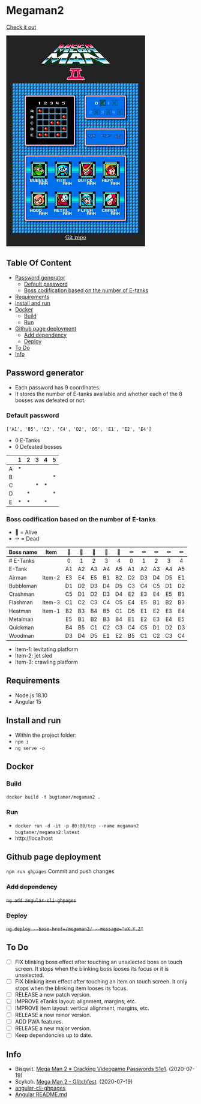 # Megaman2

[Check it out](https://bugtamer.github.io/megaman2/)

![Megaman 2 snapshot](./src/assets/img/snapshots/v0.4.0.png)

## Table Of Content

- [Password generator](#password-generator)
  - [Default password](#default-password)
  - [Boss codification based on the number of E-tanks](#boss-codification-based-on-the-number-of-e-tanks)
- [Requirements](#requirements)
- [Install and run](#install-and-run)
- [Docker](#docker)
  - [Build](#build)
  - [Run](#run)
- [Github page deployment](#github-page-deployment)
  - [Add dependency](#add-dependency)
  - [Deploy](#deploy)
- [To Do](#to-do)
- [Info](#info)

## Password generator

- Each password has 9 coordinates.
- It stores the number of E-tanks available and whether each of the 8 bosses was defeated or not.

### Default password

`['A1', 'B5', 'C3', 'C4', 'D2', 'D5', 'E1', 'E2', 'E4']`

- 0 E-Tanks
- 0 Defeated bosses

|   | 1 | 2 | 3 | 4 | 5 |
| - | - | - | - | - | - |
| A | * |   |   |   |   |
| B |   |   |   |   | * |
| C |   |   | * | * |   |
| D |   | * |   |   | * |
| E | * | * |   | * |   |

### Boss codification based on the number of E-tanks

- :robot: = Alive
- :coffin: = Dead

| Boss name | Item   | :robot: | :robot: | :robot: | :robot: | :robot: | :coffin: | :coffin: | :coffin: | :coffin: | :coffin: |
| --------- | ------ |:-------:|:-------:|:-------:|:-------:|:-------:|:--------:|:--------:|:--------:|:--------:|:--------:|
| # E-Tanks |        |    0    |    1    |    2    |    3    |    4    |     0    |     1    |     2    |     3    |     4    |
| E-Tank    |        |   A1    |   A2    |   A3    |   A4    |   A5    |    A1    |    A2    |    A3    |    A4    |    A5    |
| Airman    | Item-2 |   E3    |   E4    |   E5    |   B1    |   B2    |    D2    |    D3    |    D4    |    D5    |    E1    |
| Bubbleman |        |   D1    |   D2    |   D3    |   D4    |   D5    |    C3    |    C4    |    C5    |    D1    |    D2    |
| Crashman  |        |   C5    |   D1    |   D2    |   D3    |   D4    |    E2    |    E3    |    E4    |    E5    |    B1    |
| Flashman  | Item-3 |   C1    |   C2    |   C3    |   C4    |   C5    |    E4    |    E5    |    B1    |    B2    |    B3    |
| Heatman   | Item-1 |   B2    |   B3    |   B4    |   B5    |   C1    |    D5    |    E1    |    E2    |    E3    |    E4    |
| Metalman  |        |   E5    |   B1    |   B2    |   B3    |   B4    |    E1    |    E2    |    E3    |    E4    |    E5    |
| Quickman  |        |   B4    |   B5    |   C1    |   C2    |   C3    |    C4    |    C5    |    D1    |    D2    |    D3    |
| Woodman   |        |   D3    |   D4    |   D5    |   E1    |   E2    |    B5    |    C1    |    C2    |    C3    |    C4    |

- Item-1: levitating platform
- Item-2: jet sled
- Item-3: crawling platform

## Requirements

- Node.js 18.10
- Angular 15

## Install and run

- Within the project folder:
- `npm i`
- `ng serve -o`

## Docker

### Build

`docker build -t bugtamer/megaman2 .`

### Run

- `docker run -d -it -p 80:80/tcp --name megaman2 bugtamer/megaman2:latest`
- http://localhost

## Github page deployment

`npm run ghpages`
Commit and push changes

### ~~Add dependency~~

~~`ng add angular-cli-ghpages`~~

### ~~Deploy~~

~~`ng deploy --base-href=/megaman2/ --message="vX.Y.Z"`~~

## To Do

- [ ] FIX blinking boss effect after touching an unselected boss on touch screen.
      It stops when the blinking boss looses its focus or it is unselected.
- [ ] FIX blinking item effect after touching an item on touch screen.
      It only stops when the blinking item looses its focus.
- [ ] RELEASE a new patch version.
- [ ] IMPROVE eTanks layout: alignment, margins, etc.
- [ ] IMPROVE item layout: vertical alignment, margins, etc.
- [ ] RELEASE a new minor version.
- [ ] ADD PWA features.
- [ ] RELEASE a new major version.
- [ ] Keep dependencies up to date.

## Info

- Bisqwit. [Mega Man 2 ※ Cracking Videogame Passwords S1e1](https://www.youtube.com/watch?v=0eQyYrSQPew). (2020-07-19)
- Scykoh. [Mega Man 2 - Glitchfest](https://www.youtube.com/watch?v=koTEUbNwv9w). (2020-07-19)
- [angular-cli-ghpages](https://github.com/angular-schule/angular-cli-ghpages)
- [Angular README.md](./angular.md)
